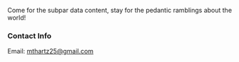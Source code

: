 
Come for the subpar data content, stay for the pedantic ramblings about the world!

### Contact Info
Email: mthartz25@gmail.com


